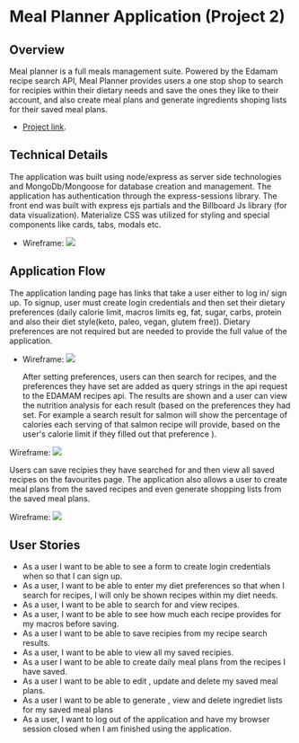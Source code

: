 # Meal Planner Application (Project 2)

## Overview

Meal planner is a full meals management suite. Powered by the Edamam recipe search API, Meal Planner provides users a one stop shop to search for recipies within their dietary needs and save the ones they like to their account, and also create meal plans and generate ingredients shoping lists for their saved meal plans.

- [Project link](https://lhttps://love-project2.herokuapp.com/).

## Technical Details

The application was built using node/express as server side technologies and MongoDb/Mongoose for database creation and management. The application has authentication through the express-sessions library. The front end was built with express ejs partials and the Billboard Js library (for data visualization). Materialize CSS was utilized for styling and special components like cards, tabs, modals etc.

- Wireframe:
  ![](../public/images/frame.jpg)

## Application Flow

The application landing page has links that take a user either to log in/ sign up. To signup, user must create login credentials and then set their dietary preferences (daily calorie limit, macros limits eg, fat, sugar, carbs, protein and also their diet style(keto, paleo, vegan, glutem free)). Dietary preferences are not required but are needed to provide the full value of the application.

- Wireframe:
  ![](../public/images/pref.png)

  After setting preferences, users can then search for recipes, and the preferences they have set are added as query strings in the api request to the EDAMAM recipes api. The results are shown and a user can view the nutrition analysis for each result (based on the preferences they had set. For example a search result for salmon will show the percentage of calories each serving of that salmon recipe will provide, based on the user's calorie limit if they filled out that preference ).

Wireframe:
![](../public/images/analysis.png)

Users can save recipies they have searched for and then view all saved recipes on the favourites page. The application also allows a user to create meal plans from the saved recipes and even generate shopping lists from the saved meal plans.

Wireframe:
![](../public/images/schedule.png)

## User Stories

- As a user I want to be able to see a form to create login credentials when so that I can sign up.
- As a user, I want to be able to enter my diet preferences so that when I search for recipes, I will only be shown recipes within my diet needs.
- As a user, I want to be able to search for and view recipes.
- As a user, I want to be able to see how much each recipe provides for my macros before saving.
- As a user I want to be able to save recipies from my recipe search results.
- As a user, I want to be able to view all my saved recipies.
- As a user I want to be able to create daily meal plans from the recipes I have saved.
- As a user I want to be able to edit , update and delete my saved meal plans.
- As a user I want to be able to generate , view and delete ingrediet lists for my saved meal plans
- As a user, I want to log out of the application and have my browser session closed when I am finished using the application.
